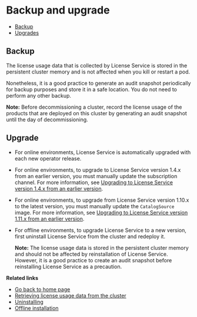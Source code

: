 # Backup and upgrade

* [Backup](#backup)
* [Upgrades](#upgrades)

## Backup

The license usage data that is collected by License Service is stored in the persistent cluster memory and is not affected when you kill or restart a pod.

Nonetheless, it is a good practice to generate an audit snapshot periodically for backup purposes and store it in a safe location. You do not need to perform any other backup.

**Note:** Before decommissioning a cluster, record the license usage of the products that are deployed on this cluster by generating an audit snapshot until the day of decommissioning.

## Upgrade

* For online environments, License Service is automatically upgraded with each new operator release.
* For online environments, to upgrade to License Service version 1.4.x from an earlier version, you must manually update the subscription channel. For more information, see [Upgrading to License Service version 1.4.x from an earlier version](Upgrading_to_14x.md).
* For online environments, to upgrade from License Service version 1.10.x to the latest version, you must manually update the `CatalogSource` image. For more information, see [Upgrading to License Service version 1.11.x from an earlier version](Upgrading_to_111x.md).
* For offline environments, to upgrade License Service to a new version, first uninstall License Service from the cluster and redeploy it.

    **Note:** The license usage data is stored in the persistent cluster memory and should not be affected by reinstallation of License Service. However, it is a good practice to create an audit snapshot before reinstalling License Service as a precaution.

<b>Related links</b>

* [Go back to home page](../License_Service_main.md#documentation)
* [Retrieving license usage data from the cluster](Retrieving_data.md)
* [Uninstalling](Uninstalling.md)
* [Offline installation](Install_offline.md)
